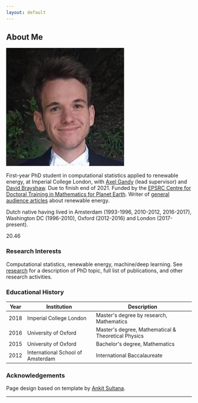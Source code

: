```yaml
---
layout: default
---
```



## About Me 

<img class="profile-picture" src="images/adriaan.jpg">

First-year PhD student in computational statistics applied to renewable energy, at Imperial College London, with [Axel Gandy](http://wwwf.imperial.ac.uk/~agandy/) (lead supervisor) and [David Brayshaw](https://research.reading.ac.uk/meteorology/people/david-brayshaw/). Due to finish end of 2021. Funded by the [EPSRC Centre for Doctoral Training in Mathematics for Planet Earth](https://www.mpecdt.org). Writer of [general audience articles](blog) about renewable energy.

Dutch native having lived in Amsterdam (1993-1996, 2010-2012, 2016-2017), Washington DC (1996-2010), Oxford (2012-2016) and London (2017-present).

20.46


###  Research Interests

Computational statistics, renewable energy, machine/deep learning. See [research](research) for a description of PhD topic, full list of publications, and other research activities.




### Educational History

Year | Institution | Description
----- | ------- | ------------------
2018 | Imperial College London | Master's degree by research, Mathematics
2016 | University of Oxford | Master's degree, Mathematical & Theoretical Physics
2015 | University of Oxford | Bachelor's degree, Mathematics
2012 | International School of Amsterdam | International Baccalaureate




### Acknowledgements

Page design based on template by [Ankit Sultana](https://github.com/ankitsultana).


---
